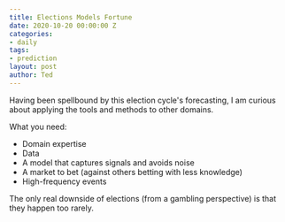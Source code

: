 ```yaml
---
title: Elections Models Fortune
date: 2020-10-20 00:00:00 Z
categories:
- daily
tags:
- prediction
layout: post
author: Ted
---
```


Having been spellbound by this election cycle's forecasting, I am curious about applying the tools and methods to other domains.

What you need:
- Domain expertise
- Data
- A model that captures signals and avoids noise
- A market to bet (against others betting with less knowledge)
- High-frequency events 

The only real downside of elections (from a gambling perspective) is that they happen too rarely. 